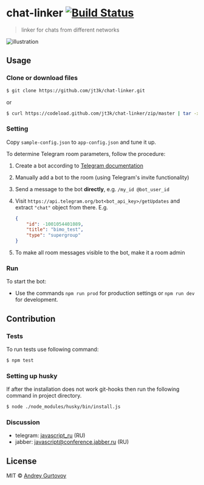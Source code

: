 # chat-linker [![Build Status](https://travis-ci.org/jt3k/chat-linker.svg?branch=master)](https://travis-ci.org/jt3k/chat-linker)

> linker for chats from different networks

![illustration](https://cdn.rawgit.com/jt3k/chat-linker/master/illustration-sketch.svg)

## Usage

### Clone or download files

```sh
$ git clone https://github.com/jt3k/chat-linker.git
```

or

```sh
$ curl https://codeload.github.com/jt3k/chat-linker/zip/master | tar -xf- -C /path/to/save
```


### Setting
Copy `sample-config.json` to `app-config.json` and tune it up.

To determine Telegram room parameters, follow the procedure:

1. Create a bot according to [Telegram documentation][bots-docs]
2. Manually add a bot to the room (using Telegram's invite functionality)
3. Send a message to the bot **directly**, e.g. `/my_id @bot_user_id`
4. Visit `https://api.telegram.org/bot<bot_api_key>/getUpdates` and extract
   `"chat"` object from there. E.g.

   ```json
   {
       "id": -1001054401089,
       "title": "bimo_test",
       "type": "supergroup"
   }
   ```
5. To make all room messages visible to the bot, make it a room admin

### Run

To start the bot:

+ Use the commands `npm run prod` for production settings or `npm run dev` for development.

## Contribution

### Tests

To run tests use following command:

```sh
$ npm test

```

### Setting up husky

If after the installation does not work git-hooks then run the following command in project directory.

```sh
$ node ./node_modules/husky/bin/install.js
```

### Discussion

- telegram: [javascript_ru](https://t.me/javascript_ru) (RU)
- jabber: [javascript@conference.jabber.ru](xmpp://javascript@conference.jabber.ru) (RU)


[bots-docs]: https://core.telegram.org/bots#3-how-do-i-create-a-bot


## License

MIT © [Andrey Gurtovoy](https://github.com/jt3k)


